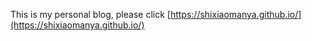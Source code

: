 This is my personal blog, please click [https://shixiaomanya.github.io/](https://shixiaomanya.github.io/)
